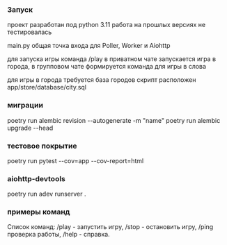 ### Запуск

проект разработан под python 3.11 работа на прошлых версиях не тестировалась

main.py общая точка входа для Poller, Worker и Aiohttp

для запуска игры команда /play в приватном чате запускается игра в города, в групповом чате формируется команда для игры в слова

для игры в города требуется база городов скрипт расположен app/store/database/city.sql

### миграции

poetry run alembic revision --autogenerate -m "name"
poetry run alembic upgrade --head

### тестовое покрытие

poetry run pytest --cov=app --cov-report=html

### aiohttp-devtools

poetry run adev runserver .

### примеры команд
Список команд:
/play - запустить игру,
/stop - остановить игру,
/ping проверка работы,
/help - справка.